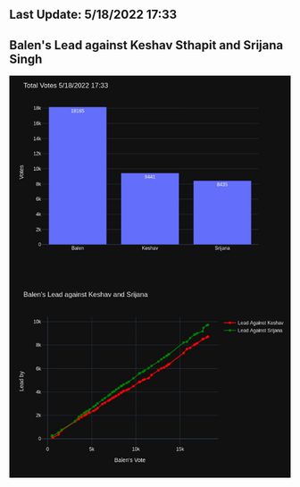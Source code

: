 ## Last Update: 5/18/2022 17:33

## Balen's Lead against Keshav Sthapit and Srijana Singh
![ScreenShot](final.jpg)

